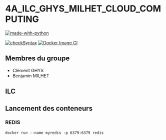 # 4A_ILC_GHYS_MILHET_CLOUD_COMPUTING

[![made-with-python](https://img.shields.io/badge/Made%20with-Python-1f425f.svg)](https://www.python.org/)

[![checkSyntax](https://github.com/benjamin-milhet/4A_ILC_GHYS_MILHET_CLOUD_COMPUTING/actions/workflows/CheckSyntax.yml/badge.svg)](https://github.com/benjamin-milhet/4A_ILC_GHYS_MILHET_CLOUD_COMPUTING/actions/workflows/CheckSyntax.yml)
[![Docker Image CI](https://github.com/benjamin-milhet/4A_ILC_GHYS_MILHET_CLOUD_COMPUTING/actions/workflows/docker-image.yml/badge.svg)](https://github.com/benjamin-milhet/4A_ILC_GHYS_MILHET_CLOUD_COMPUTING/actions/workflows/docker-image.yml)


## Membres du groupe
 - Clément GHYS
 - Benjamin MILHET
 
## ILC

## Lancement des conteneurs

### REDIS
```
docker run --name myredis -p 6379:6379 redis
```
